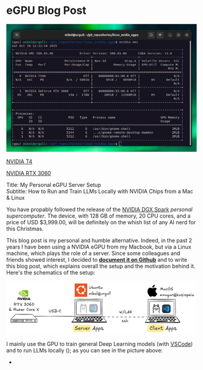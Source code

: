 # eGPU Blog Post

<!--
# Log in/out to Docker Hub
docker logout
docker login

# Pull the official image (first time)
docker pull excalidraw/excalidraw

# Start app
docker run --rm -dit --name excalidraw -p 5000:80 excalidraw/excalidraw:latest
# Open browser at http://localhost:5000

# Stop
docker stop excalidraw
docker rm excalidraw
docker ps
-->


![Ubuntu NVIDIA SMI](./assets/ubuntu_nvidia_smi.png)


[NVIDIA T4](https://www.nvidia.com/en-us/data-center/tesla-t4/)

[NVIDIA RTX 3060](https://www.nvidia.com/en-us/geforce/graphics-cards/30-series/rtx-3060-3060ti/)


Title: My Personal eGPU Server Setup  
Subtitle: How to Run and Train LLMs Locally with NVIDIA Chips from a Mac & Linux 

You have propably followed the release of the [NVIDIA DGX Spark](https://www.nvidia.com/en-us/products/workstations/dgx-spark/) *personal supercomputer*. The device, with 128 GB of memory, 20 CPU cores, and a price of USD $3,999.00, will be definitely on the whish list of any AI nerd for this Christmas.

This blog post is my personal and humble alternative. Indeed, in the past 2 years I have been using a NVIDIA eGPU from my Macbook, but via a Linux machine, which plays the role of a server. Since some colleagues and friends showed interest, I decided to [**document it on Github**](https://github.com/mxagar/linux_nvidia_egpu) and to write this blog post, which explains overall the setup and the motivation behind it. Here's the schematics of the setup:

![eGPU Linux & Mac Setup](./assets/egpu_linux.png)

I mainly use the GPU to train general Deep Learning models (with [VSCode]()) and to run LLMs locally (); as you can see in the picture above:

- 







